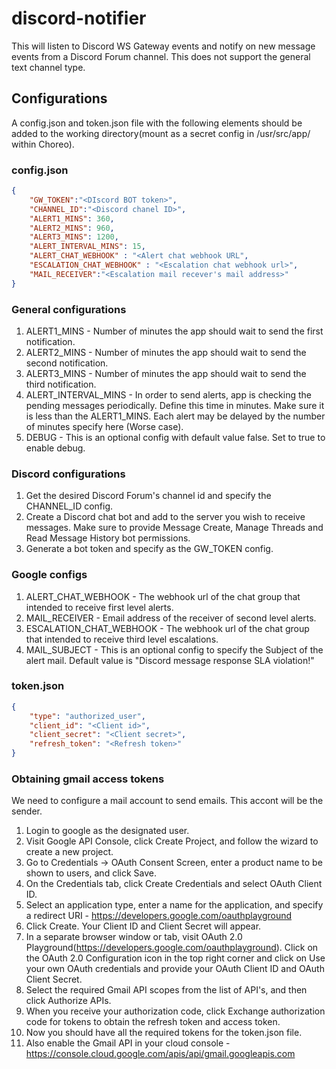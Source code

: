 # discord-notifier
This will listen to Discord WS Gateway events and notify on new message events from a Discord Forum channel. This does not support the general text channel type.

## Configurations
A config.json and token.json file with the following elements should be added to the working directory(mount as a secret config in /usr/src/app/ within Choreo).
### config.json
```json
{
    "GW_TOKEN":"<DIscord BOT token>",
    "CHANNEL_ID":"<Discord chanel ID>",
    "ALERT1_MINS": 360,
    "ALERT2_MINS": 960,
    "ALERT3_MINS": 1200,
    "ALERT_INTERVAL_MINS": 15, 
    "ALERT_CHAT_WEBHOOK" : "<Alert chat webhook URL",
    "ESCALATION_CHAT_WEBHOOK" : "<Escalation chat webhook url>",
    "MAIL_RECEIVER":"<Escalation mail recever's mail address>"
}
```
### General configurations
1. ALERT1_MINS - Number of minutes the app should wait to send the first notification.
2. ALERT2_MINS - Number of minutes the app should wait to send the second notification.
3. ALERT3_MINS - Number of minutes the app should wait to send the third notification.
4. ALERT_INTERVAL_MINS - In order to send alerts, app is checking the pending messages periodically. Define this time in minutes. Make sure it is less than the ALERT1_MINS. Each alert may be delayed by the number of minutes specify here (Worse case).
5. DEBUG - This is an optional config with default value false. Set to true to enable debug.

### Discord configurations
1. Get the desired Discord Forum's channel id and specify the CHANNEL_ID config.
2. Create a Discord chat bot and add to the server you wish to receive messages. Make sure to provide Message Create, Manage Threads and Read Message History bot permissions.
3. Generate a bot token and specify as the GW_TOKEN config.

### Google configs
1. ALERT_CHAT_WEBHOOK - The webhook url of the chat group that intended to receive first level alerts.
2. MAIL_RECEIVER - Email address of the receiver of second level alerts.
3. ESCALATION_CHAT_WEBHOOK - The webhook url of the chat group that intended to receive third level escalations.
4. MAIL_SUBJECT - This is an optional config to specify the Subject of the alert mail. Default value is "Discord message response SLA violation!"

### token.json
```json
{
    "type": "authorized_user",
    "client_id": "<Client id>",
    "client_secret": "<Client secret>",
    "refresh_token": "<Refresh token>"
}
```
### Obtaining gmail access tokens
We need to configure a mail account to send emails. This accont will be the sender.

1. Login to google as the designated user.
2. Visit Google API Console, click Create Project, and follow the wizard to create a new project.
3. Go to Credentials -> OAuth Consent Screen, enter a product name to be shown to users, and click Save.
4. On the Credentials tab, click Create Credentials and select OAuth Client ID.
5. Select an application type, enter a name for the application, and specify a redirect URI - https://developers.google.com/oauthplayground
6. Click Create. Your Client ID and Client Secret will appear. 
7. In a separate browser window or tab, visit OAuth 2.0 Playground(https://developers.google.com/oauthplayground). Click on the OAuth 2.0 Configuration icon in the top right corner and click on Use your own OAuth credentials and provide your OAuth Client ID and OAuth Client Secret.
8. Select the required Gmail API scopes from the list of API's, and then click Authorize APIs. 
9. When you receive your authorization code, click Exchange authorization code for tokens to obtain the refresh token and access token.
10. Now you should have all the required tokens for the token.json file.
11. Also enable the Gmail API in your cloud console - https://console.cloud.google.com/apis/api/gmail.googleapis.com
